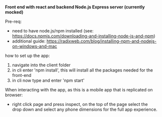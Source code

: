**Front end with react and backend Node.js Express server (currently mocked)**

Pre-req:
- need to have node.js/npm installed (see: https://docs.npmjs.com/downloading-and-installing-node-js-and-npm)
- additional guide: https://radixweb.com/blog/installing-npm-and-nodejs-on-windows-and-mac
  
how to set up the app:
1. navigate into the client folder
2. in cli enter 'npm install', this will install all the packages needed for the front-end
3. in cli now type and enter 'npm start'


When interacting with the app, as this is a mobile app that is replicated on browser:
- right click page and press inspect, on the top of the page select the drop down and select any phone
dimensions for the full app experience.
